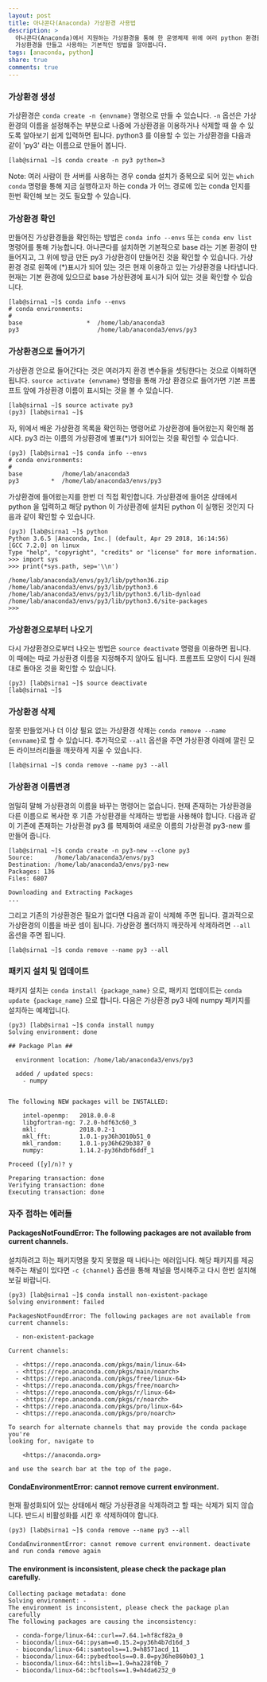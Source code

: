 ```yaml
---
layout: post
title: 아나콘다(Anaconda) 가상환경 사용법
description: >
  아나콘다(Anaconda)에서 지원하는 가상환경을 통해 한 운영체제 위에 여러 python 환경을 독립적으로 설정할 수 있습니다.
  가상환경을 만들고 사용하는 기본적인 방법을 알아봅니다.
tags: [anaconda, python]
share: true
comments: true
---
```


### 가상환경 생성

가상환경은 `conda create -n {envname}` 명령으로 만들 수 있습니다.
`-n` 옵션은 가상환경의 이름을 설정해주는 부분으로 나중에 가상환경을 이용하거나 삭제할 때 쓸 수 있도록 알아보기 쉽게 입력하면 됩니다.
python3 를 이용할 수 있는 가상환경을 다음과 같이 'py3' 라는 이름으로 만들어 봅니다.

```
[lab@sirna1 ~]$ conda create -n py3 python=3
```

Note: 여러 사람이 한 서버를 사용하는 경우 conda 설치가 중복으로 되어 있는 `which conda` 명령을 통해
지금 실행하고자 하는 conda 가 어느 경로에 있는 conda 인지를 한번 확인해 보는 것도 필요할 수 있습니다.


### 가상환경 확인

만들어진 가상환경들을 확인하는 방법은 `conda info --envs` 또는 `conda env list` 명령어를 통해 가능합니다.
아나콘다를 설치하면 기본적으로 base 라는 기본 환경이 만들어지고, 그 위에 방금 만든 py3 가상환경이 만들어진 것을 확인할 수 있습니다.
가상환경 경로 왼쪽에 (*)표시가 되어 있는 것은 현재 이용하고 있는 가상환경을 나타냅니다.
현재는 기본 환경에 있으므로 base 가상환경에 표시가 되어 있는 것을 확인할 수 있습니다.

```
[lab@sirna1 ~]$ conda info --envs
# conda environments:
#
base                  *  /home/lab/anaconda3
py3                      /home/lab/anaconda3/envs/py3
```


### 가상환경으로 들어가기

가상환경 안으로 들어간다는 것은 여러가지 환경 변수들을 셋팅한다는 것으로 이해하면 됩니다.
`source activate {envname}` 명령을 통해 가상 환경으로 들어가면 기본 프롬프트 앞에 가상환경 이름이 표시되는 것을 볼 수 있습니다.

```
[lab@sirna1 ~]$ source activate py3
(py3) [lab@sirna1 ~]$
```

자, 위에서 배운 가상환경 목록을 확인하는 명령어로 가상환경에 들어왔는지 확인해 봅시다.
py3 라는 이름의 가상환경에 별표(*)가 되어있는 것을 확인할 수 있습니다.

```
(py3) [lab@sirna1 ~]$ conda info --envs
# conda environments:
#
base           /home/lab/anaconda3
py3         *  /home/lab/anaconda3/envs/py3
```

가상환경에 들어왔는지를 한번 더 직접 확인합니다.
가상환경에 들어온 상태에서 python 을 입력하고 해당 python 이 가상환경에 설치된 python 이 실행된 것인지 다음과 같이 확인할 수 있습니다.

```
(py3) [lab@sirna1 ~]$ python
Python 3.6.5 |Anaconda, Inc.| (default, Apr 29 2018, 16:14:56)
[GCC 7.2.0] on linux
Type "help", "copyright", "credits" or "license" for more information.
>>> import sys
>>> print(*sys.path, sep='\\n')

/home/lab/anaconda3/envs/py3/lib/python36.zip
/home/lab/anaconda3/envs/py3/lib/python3.6
/home/lab/anaconda3/envs/py3/lib/python3.6/lib-dynload
/home/lab/anaconda3/envs/py3/lib/python3.6/site-packages
>>>
```


### 가상환경으로부터 나오기

다시 가상환경으로부터 나오는 방법은 `source deactivate` 명령을 이용하면 됩니다.
이 때에는 따로 가상환경 이름을 지정해주지 않아도 됩니다.
프롬프트 모양이 다시 원래대로 돌아온 것을 확인할 수 있습니다.

```
(py3) [lab@sirna1 ~]$ source deactivate
[lab@sirna1 ~]$
```


### 가상환경 삭제

잘못 만들었거나 더 이상 필요 없는 가상환경 삭제는 `conda remove --name {envname}`로 할 수 있습니다.
추가적으로 `--all` 옵션을 주면 가상환경 아래에 깔린 모든 라이브러리들을 깨끗하게 지울 수 있습니다.

```
[lab@sirna1 ~]$ conda remove --name py3 --all
```


### 가상환경 이름변경

엄밀히 말해 가상환경의 이름을 바꾸는 명령어는 없습니다.
현재 존재하는 가상환경을 다른 이름으로 복사한 후 기존 가상환경을 삭제하는 방법을 사용해야 합니다.
다음과 같이 기존에 존재하는 가상환경 py3 를 복제하여 새로운 이름의 가상환경 py3-new 를 만들어 줍니다.

```
[lab@sirna1 ~]$ conda create -n py3-new --clone py3
Source:      /home/lab/anaconda3/envs/py3
Destination: /home/lab/anaconda3/envs/py3-new
Packages: 136
Files: 6807

Downloading and Extracting Packages
...
```

그리고 기존의 가상환경은 필요가 없다면 다음과 같이 삭제해 주면 됩니다.
결과적으로 가상환경의 이름을 바꾼 셈이 됩니다.
가상환경 폴더까지 깨끗하게 삭제하려면 `--all` 옵션을 주면 됩니다.

```
[lab@sirna1 ~]$ conda remove --name py3 --all
```


### 패키지 설치 및 업데이트

패키지 설치는 `conda install {package_name}` 으로, 패키지 업데이트는 `conda update {package_name}` 으로 합니다.
다음은 가상환경 py3 내에 numpy 패키지를 설치하는 예제입니다.

```
(py3) [lab@sirna1 ~]$ conda install numpy
Solving environment: done

## Package Plan ##

  environment location: /home/lab/anaconda3/envs/py3

  added / updated specs:
    - numpy


The following NEW packages will be INSTALLED:

    intel-openmp:   2018.0.0-8
    libgfortran-ng: 7.2.0-hdf63c60_3
    mkl:            2018.0.2-1
    mkl_fft:        1.0.1-py36h3010b51_0
    mkl_random:     1.0.1-py36h629b387_0
    numpy:          1.14.2-py36hdbf6ddf_1

Proceed ([y]/n)? y

Preparing transaction: done
Verifying transaction: done
Executing transaction: done
```


### 자주 접하는 에러들

#### PackagesNotFoundError: The following packages are not available from current channels.

설치하려고 하는 패키지명을 찾지 못했을 때 나타나는 에러입니다.
해당 패키지를 제공해주는 채널이 있다면 `-c {channel}` 옵션을 통해 채널을 명시해주고 다시 한번 설치해보길 바랍니다.

```
(py3) [lab@sirna1 ~]$ conda install non-existent-package
Solving environment: failed

PackagesNotFoundError: The following packages are not available from current channels:

  - non-existent-package

Current channels:

  - <https://repo.anaconda.com/pkgs/main/linux-64>
  - <https://repo.anaconda.com/pkgs/main/noarch>
  - <https://repo.anaconda.com/pkgs/free/linux-64>
  - <https://repo.anaconda.com/pkgs/free/noarch>
  - <https://repo.anaconda.com/pkgs/r/linux-64>
  - <https://repo.anaconda.com/pkgs/r/noarch>
  - <https://repo.anaconda.com/pkgs/pro/linux-64>
  - <https://repo.anaconda.com/pkgs/pro/noarch>

To search for alternate channels that may provide the conda package you're
looking for, navigate to

    <https://anaconda.org>

and use the search bar at the top of the page.
```

#### CondaEnvironmentError: cannot remove current environment.

현재 활성화되어 있는 상태에서 해당 가상환경을 삭제하려고 할 때는 삭제가 되지 않습니다.
반드시 비활성화를 시킨 후 삭제하여야 합니다.

```
(py3) [lab@sirna1 ~]$ conda remove --name py3 --all
    
CondaEnvironmentError: cannot remove current environment. deactivate and run conda remove again
```

#### The environment is inconsistent, please check the package plan carefully.

```
Collecting package metadata: done
Solving environment: -
The environment is inconsistent, please check the package plan carefully
The following packages are causing the inconsistency:

  - conda-forge/linux-64::curl==7.64.1=hf8cf82a_0
  - bioconda/linux-64::pysam==0.15.2=py36h4b7d16d_3
  - bioconda/linux-64::samtools==1.9=h8571acd_11
  - bioconda/linux-64::pybedtools==0.8.0=py36he860b03_1
  - bioconda/linux-64::htslib==1.9=ha228f0b_7
  - bioconda/linux-64::bcftools==1.9=h4da6232_0
```
